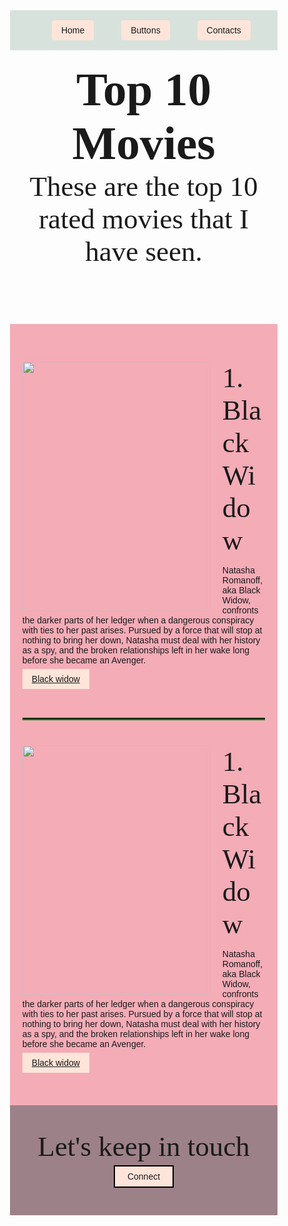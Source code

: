 <!doctype html>
<html>


<!--****Head****--> 
<head>
<title>My Top 10 Movies</title>
<link rel="preconnect" href="https://fonts.googleapis.com">
<link rel="preconnect" href="https://fonts.gstatic.com" crossorigin>
<link href="https://fonts.googleapis.com/css2?family=Caveat+Brush&family=Montserrat:wght@400;500&display=swap" rel="stylesheet">

<style>
h1,h2{
font-family: 'Caveat Brush', cursive;
margin:0;
}

h1{
font-size:75px;
}

h2{
font-size:45px;
font-weight:normal;
}

</style>
</head>

<!--***body*****-->
<body style="margin:0;font-family: 'Montserrat', sans-serif;">


<!-- **Header*********** -->
<div style="width:85%; margin:0 auto;">
<header>

<!-- **Section 1 *********** -->
<section style="background:#D8E2DC; padding:10px;">

<ul style="word-spacing:40px;">
<li style="display:inline-block;"><a href="index1.html" style="background:#FFE5D9; padding:8px 15px; color white; text-decoration:none; border-radius:4px;">Home</a></li>
<li style="display:inline-block;"><a href="index1.html" style="background:#FFE5D9; padding:8px 15px; color white; text-decoration:none; border-radius:4px;">Buttons</a></li>
<li style="display:inline-block;"><a href="index1.html" style="background:#FFE5D9; padding:8px 15px; color white; text-decoration:none; border-radius:4px;">Contacts</a></li>

</section>

<!-- ** Header Section 2 *********** -->
<section style="background-image:url('garden.jpg'); background-repeat:no-repeat; background-size:cover; padding:20px; background-position:center center;">
 
<h1>Top 10 Movies</h1>
<h2>These are the top 10 rated movies that I have seen.</h2>
<p>
</section>


</Header>


<!--***Main****-->
<main style="background:#F4ACB7; padding:20px;">
<div>

<!-- **Section 1 *********** -->

<section style="overflow:hidden; padding:40px 0; border-bottom: 4px groove green;">

<img src="blackwidow1.webp" width="300" height="400" style="float:left; margin-right:20px;">
<h2> 1. Black Widow</h2>
<p> Natasha Romanoff, aka Black Widow, confronts the 
darker parts of her ledger when a dangerous conspiracy
 with ties to her past arises. Pursued by a force that 
will stop at nothing to bring her down, Natasha must deal 
with her history as a spy, and the broken relationships left 
in her wake long before she became an Avenger.</p>

<a href="index1.html" style="background:#FFE5D9; padding: 8px 15px; text decoration:none; border radius;4px;">Black widow</a>
</section>

<!-- **Section 2 *********** -->

<section style="overflow:hidden; padding:40px 0;">

<img src="blackwidow1.webp" width="300" height="400" style="float:left; margin-right: 20px;">
<h2> 1. Black Widow</h2>
<p> Natasha Romanoff, aka Black Widow, confronts the 
darker parts of her ledger when a dangerous conspiracy 
with ties to her past arises. Pursued by a force that 
will stop at nothing to bring her down, Natasha must deal 
with her history as a spy, and the broken relationships left 
in her wake long before she became an Avenger. </p>
<a href="index1.html" style="background:#FFE5D9; padding: 8px 15px; text decoration:none; border radius;4px;">Black widow</a>
</section>
</div>
</main>


<!--****footer****-->
<footer style="background:#9D8189; padding:40px; text-align:center;">

<h2>Let's keep in touch</h2>

<a href="mailto:jhaves1@kgv.hk" style="background:#FFE5D9; padding:8px 20px; text-decoration:none; border:2px solid black">Connect</a>
</footer>

</html>
